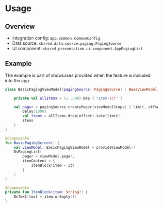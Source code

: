 # Usage

## Overview

- Integration config: `app.common.CommonConfig`
- Data source: `shared.data.source.paging.PagingSource`
- UI component: `shared.presentation.ui.component.AppPagingList`

## Example

The example is part of showcases provided when the feature is included into the app.

```kotlin
class BasicPagingViewModel(pagingSource: PagingSource) : BaseViewModel() {

    private val allItems = (1..300).map { "Item-$it" }

    val pager = pagingSource.createPager(viewModelScope) { limit, offset ->
        delay(1000)
        val items = allItems.drop(offset).take(limit)
        items
    }
}

@Composable
fun BasicPagingScreen() {
    val viewModel: BasicPagingViewModel = provideViewModel()
    DsPagingList(
        pager = viewModel.pager,
        itemContent = {
            ItemBlock(item = it)
        }
    )
}

@Composable
private fun ItemBlock(item: String?) {
    DsText(text = item.orEmpty())
}
```
